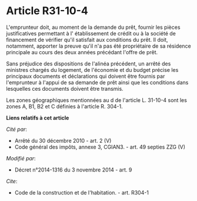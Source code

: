 # Article R31-10-4

L'emprunteur doit, au moment de la demande du prêt, fournir les pièces justificatives permettant à l'  établissement de
crédit ou à la société de financement de vérifier qu'il satisfait aux conditions du prêt. Il doit, notamment, apporter la
preuve qu'il n'a pas été propriétaire de sa résidence principale au cours des deux années précédant l'offre de prêt. 

Sans préjudice des dispositions de l'alinéa précédent, un arrêté des ministres chargés du logement, de l'économie et du
budget précise les principaux documents et déclarations qui doivent être fournis par l'emprunteur à l'appui de sa demande de
prêt ainsi que les conditions dans lesquelles ces documents doivent être transmis. 

Les zones géographiques mentionnées au d de l'article L. 31-10-4 sont les zones A, B1, B2 et C définies à l'article R. 304-1.

**Liens relatifs à cet article**

_Cité par_:

  - Arrêté du 30 décembre 2010 - art. 2 (V)
  - Code général des impôts, annexe 3, CGIAN3. - art. 49 septies ZZG (V)

_Modifié par_:

  - Décret n°2014-1316 du 3 novembre 2014 - art. 9

_Cite_:

  - Code de la construction et de l'habitation. - art. R304-1
